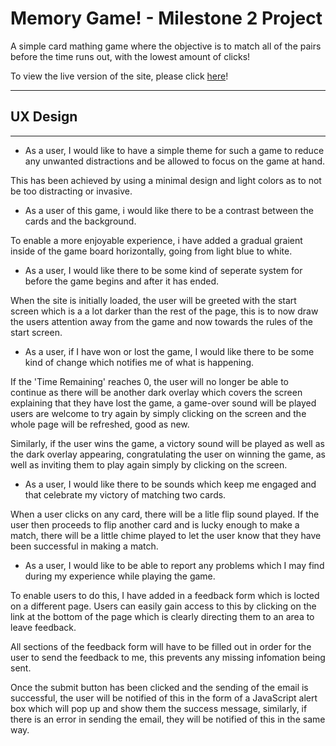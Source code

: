 # Memory Game! - Milestone 2 Project
A simple card mathing game where the objective is to match all of the pairs before the time runs out, with the lowest amount of clicks!

To view the live version of the site, please click [here](https://coolusername244.github.io/MS2/)!

---
## UX Design

---

- As a user, I would like to have a simple theme for such a game to reduce any unwanted distractions and 
be allowed to focus on the game at hand. 

This has been achieved by using a minimal design and light colors as to not be too 
distracting or invasive. 

- As a user of this game, i would like there to be a contrast between the cards and the background.

To enable a more enjoyable experience, i have added a gradual graient inside of the game board horizontally,
going from light blue to white.

- As a user, I would like there to be some kind of seperate system for before the game begins and after
 it has ended.

When the site is initially loaded, the user will be greeted with the start screen which is a a lot darker than
the rest of the page, this is to now draw the users attention away from the game and now towards the rules of the 
start screen.

- As a user, if I have won or lost the game, I would like there to be some kind of change which notifies me of
 what is happening.

 If the 'Time Remaining' reaches 0, the user will no longer be able to continue as there will be another 
 dark overlay which covers the screen explaining that they have lost the game, a game-over sound will be played
 users are welcome to try again by simply clicking on the screen and the whole page will be refreshed, good as new.
 
 Similarly, if the user wins the game, a victory sound will be played as well as the dark overlay appearing, congratulating
 the user on winning the game, as well as inviting them to play again simply by clicking on the screen.

- As a user, I would like there to be sounds which keep me engaged and that celebrate my victory
   of matching two cards.

When a user clicks on any card, there will be a litle flip sound played. If the user then proceeds to flip another
card and is lucky enough to make a match, there will be a little chime played to let the user know that they have
been successful in making a match. 
 
- As a user, I would like to be able to report any problems which I may find during my experience while playing the 
game.

To enable users to do this, I have added in a feedback form which is locted on a different page. Users can easily gain 
access to this by clicking on the link at the bottom of the page which is clearly directing them to an area to leave feedback.

All sections of the feedback form will have to be filled out in order for the user to send the feedback to me, this prevents
any missing infomation being sent. 

Once the submit button has been clicked and the sending of the email is successful, the user will be notified of this in the form 
of a JavaScript alert box which will pop up and show them the success message, similarly, if there is an error in sending the email,
they will be notified of this in the same way. 